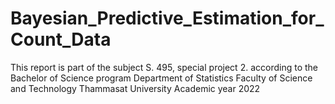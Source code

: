# Bayesian_Predictive_Estimation_for_Count_Data
This report is part of the subject S. 495, special project 2. according to the Bachelor of Science program Department of Statistics Faculty of Science and Technology Thammasat University Academic year 2022
